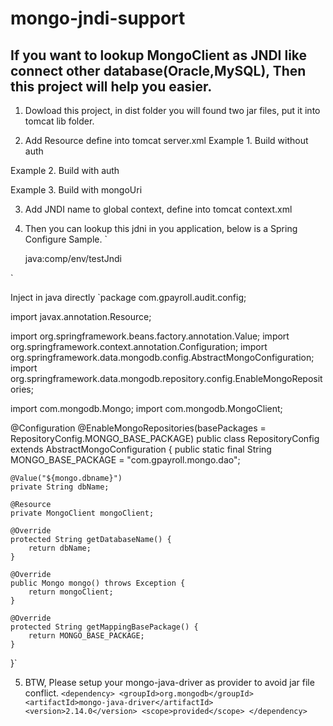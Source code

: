 mongo-jndi-support
===================
If you want to lookup MongoClient as JNDI like connect other database(Oracle,MySQL), Then this project will help you easier.
---------------------------------------------------------------------------------------------------------------------------
1. Dowload this project, in dist folder you will found two jar files, put it into tomcat lib folder.

2. Add Resource define into tomcat server.xml
Example 1. Build without auth
<Resource name="testJndi" auth="Container" factory="org.mongo.jndi.support.MongoClientFactory" type="com.mongodb.MongoClient" mongoHost="localhost" mongoPort="27017"/>

Example 2. Build with auth
<Resource name="testJndi" auth="Container" factory="org.mongo.jndi.support.MongoClientFactory" type="com.mongodb.MongoClient" mongoHost="localhost" mongoPort="27017" dbName="test" username="user" password="test1234"/>

Example 3. Build with mongoUri
<Resource name="testJndi" auth="Container" factory="org.mongo.jndi.support.MongoClientFactory" type="com.mongodb.MongoClient" mongoUri="mongodb://user:pwd@db1.example.net:27017,db2.example.net:2500/test?replicaSet=test"/>

3. Add JNDI name to global context, define into tomcat context.xml
<ResourceLink global="testJndi" name="testJndi" type="com.mongodb.MongoClient"/>

4. Then you can lookup this jdni in you application, below is a Spring Configure Sample.
`<?xml version="1.0" encoding="UTF-8"?>
<beans xmlns="http://www.springframework.org/schema/beans" xmlns:xsi="http://www.w3.org/2001/XMLSchema-instance" xmlns:aop="http://www.springframework.org/schema/aop"
	xmlns:tx="http://www.springframework.org/schema/tx" xmlns:context="http://www.springframework.org/schema/context"
	xsi:schemaLocation="http://www.springframework.org/schema/beans 
						http://www.springframework.org/schema/beans/spring-beans-3.0.xsd
						http://www.springframework.org/schema/tx
						http://www.springframework.org/schema/tx/spring-tx-3.0.xsd
						http://www.springframework.org/schema/aop 
						http://www.springframework.org/schema/aop/spring-aop-3.0.xsd
					    http://www.springframework.org/schema/context   
					    http://www.springframework.org/schema/context/spring-context-3.0.xsd">

	<bean id="mongoClient" class="org.springframework.jndi.JndiObjectFactoryBean">
		<property name="jndiName">
			<value>java:comp/env/testJndi</value>
		</property>
	</bean>
</beans>`

Inject in java directly
`package com.gpayroll.audit.config;

import javax.annotation.Resource;

import org.springframework.beans.factory.annotation.Value;
import org.springframework.context.annotation.Configuration;
import org.springframework.data.mongodb.config.AbstractMongoConfiguration;
import org.springframework.data.mongodb.repository.config.EnableMongoRepositories;

import com.mongodb.Mongo;
import com.mongodb.MongoClient;

@Configuration
@EnableMongoRepositories(basePackages = RepositoryConfig.MONGO_BASE_PACKAGE)
public class RepositoryConfig extends AbstractMongoConfiguration {
	public static final String MONGO_BASE_PACKAGE = "com.gpayroll.mongo.dao";

	@Value("${mongo.dbname}")
	private String dbName;

	@Resource
	private MongoClient mongoClient;

	@Override
	protected String getDatabaseName() {
		return dbName;
	}

	@Override
	public Mongo mongo() throws Exception {
		return mongoClient;
	}

	@Override
	protected String getMappingBasePackage() {
		return MONGO_BASE_PACKAGE;
	}
}`

5. BTW, Please setup your mongo-java-driver as provider to avoid jar file conflict.
		`<dependency>
			<groupId>org.mongodb</groupId>
			<artifactId>mongo-java-driver</artifactId>
			<version>2.14.0</version>
			<scope>provided</scope>
		</dependency>`

